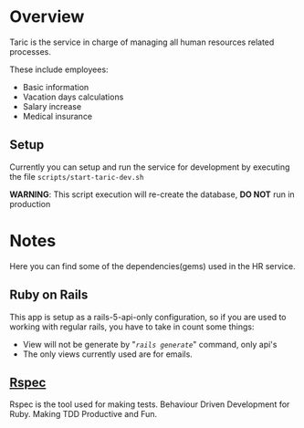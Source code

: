 # Overview

Taric is the service in charge of managing all human resources related processes.

These include employees:

* Basic information
* Vacation days calculations
* Salary increase
* Medical insurance


## Setup

Currently you can setup and run the service for development by executing the file `scripts/start-taric-dev.sh`

**WARNING**: This script execution will re-create the database, **DO NOT** run in production


# Notes

Here you can find some of the dependencies(gems) used in the HR service.

## Ruby on Rails

This app is setup as a rails-5-api-only configuration, so if you are used to working with regular rails, you have to take in count some things:
* View will not be generate by "_`rails generate`_" command, only api's
* The only views currently used are for emails.

## [Rspec](http://rspec.info/)
Rspec is the tool used for making tests. Behaviour Driven Development for Ruby. Making TDD Productive and Fun.
